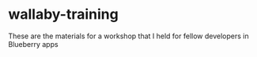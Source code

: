 # wallaby-training

These are the materials for a workshop that I held for fellow developers in Blueberry apps
